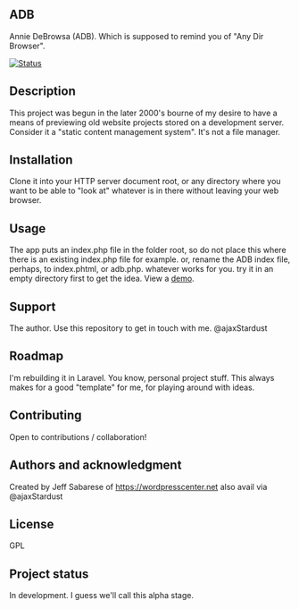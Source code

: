 ## ADB
Annie DeBrowsa (ADB). Which is supposed to remind you of "Any Dir Browser".

[![Status](https://github-readme-stats.vercel.app/api/pin/?username=ajaxStardust&repo=AnnieDeBrowsa&show_owner=true)](https://github-readme-stats.vercel.app)

## Description
This project was begun in the later 2000's bourne of my desire to have a means of previewing old website projects stored on a development server. Consider it a "static content management system". It's not a file manager. 


## Installation
Clone it into your HTTP server document root, or any directory where you want to be able to "look at" whatever is in there without leaving your web browser.  

## Usage
The app puts an index.php file in the folder root, so do not place this where there is an existing index.php file for example. or, rename the ADB index file, perhaps, to index.phtml, or adb.php. whatever works for you. try it in an empty directory first to get the idea. 
View a [demo](https://centrewebdesign.com/adb).

## Support
The author. Use this repository to get in touch with me. @ajaxStardust

## Roadmap
I'm rebuilding it in Laravel. You know, personal project stuff. This always makes for a good "template" for me, for playing around with ideas. 

## Contributing
Open to contributions / collaboration!


## Authors and acknowledgment
Created by Jeff Sabarese of https://wordpresscenter.net also avail via @ajaxStardust

## License
GPL

## Project status
In development. I guess we'll call this alpha stage. 
